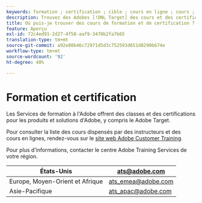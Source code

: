 ```yaml
---
keywords: formation ; certification ; cible ; cours en ligne ; cours ; cours ; classe ; cours
description: Trouvez des Adobes [!DNL Target] des cours et des certifications offerts par les Services de formation Adobe.
title: Où puis-je trouver des cours de formation et de certification ?
feature: Aperçu
exl-id: 72c4ed91-2d27-4f58-aaf9-3470b2fa7b65
translation-type: tm+mt
source-git-commit: a92e88b46c72971d5d3c752593d651d8290b674e
workflow-type: tm+mt
source-wordcount: '92'
ht-degree: 48%

---
```


# Formation et certification

Les Services de formation à l&#39;Adobe offrent des classes et des certifications pour les produits et solutions d&#39;Adobe, y compris le Adobe Target.

Pour consulter la liste des cours dispensés par des instructeurs et des cours en lignes, rendez-vous sur le [site web Adobe Customer Training](https://training.adobe.com/training/courses.html#solution=adobeTarget).

Pour plus d’informations, contacter le centre Adobe Training Services de votre région.

| États-Unis | [ats@adobe.com](mailto:ats@adobe.com) |
|---|---|
| Europe, Moyen-Orient et Afrique | [ats_emea@adobe.com](mailto:ats_emea@adobe.com) |
| Asie-Pacifique | [ats_apac@adobe.com](mailto:ats_apac@adobe.com) |
